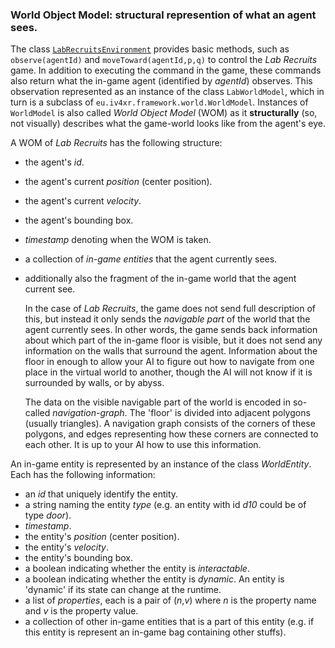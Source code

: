 ### World Object Model: structural represention of what an agent sees.

The class [`LabRecruitsEnvironment`](./BasicInterface.md) provides basic methods, such as `observe(agentId)` and `moveToward(agentId,p,q)` to control the _Lab Recruits_ game. In addition to executing the command in the game, these commands also return what the in-game agent (identified by _agentId_) observes. This observation represented as an instance of the class `LabWorldModel`, which in turn is a subclass of `eu.iv4xr.framework.world.WorldModel`. Instances of `WorldModel` is also called _World Object Model_ (WOM) as it **structurally** (so, not visually) describes what the game-world looks like from the agent's eye.

A WOM of _Lab Recruits_ has the following structure:

* the agent's _id_.
* the agent's current _position_ (center position).
* the agent's current _velocity_.
* the agent's bounding box.
* _timestamp_ denoting when the WOM is taken.
* a collection of _in-game entities_ that the agent currently sees.
* additionally also the fragment of the in-game world that the agent current see.

   In the case of _Lab Recruits_, the game does not send full description of this, but instead it only sends the _navigable part_ of the world that the agent currently sees. In other words, the game sends back information about which part of the in-game floor is visible, but it does not send any information on the walls that surround the agent. Information about the floor in enough to allow your AI to figure out how to navigate from one place in the virtual world to another, though the AI will not know if it is surrounded by walls, or by abyss.

   The data on the visible navigable part of the world is encoded in so-called _navigation-graph_. The 'floor' is divided into adjacent polygons (usually triangles). A navigation graph consists of the corners of these polygons, and edges representing how these corners are connected to each other. It is up to your AI how to use this information.

An in-game entity is represented by an instance of the class _WorldEntity_. Each has the following information:

* an _id_ that uniquely identify the entity.
* a string naming the entity _type_ (e.g. an entity with id _d10_ could be of type _door_).
* _timestamp_.
* the entity's _position_ (center position).
* the entity's _velocity_.
* the entity's bounding box.
* a boolean indicating whether the entity is _interactable_.
* a boolean indicating whether the entity is _dynamic_. An entity is 'dynamic' if its state can change at the runtime.
* a list of _properties_, each is a pair of (_n_,_v_) where _n_ is the property name and _v_ is the property value.
* a collection of other in-game entities that is a part of this entity (e.g. if this entity is represent an in-game bag containing other stuffs).
